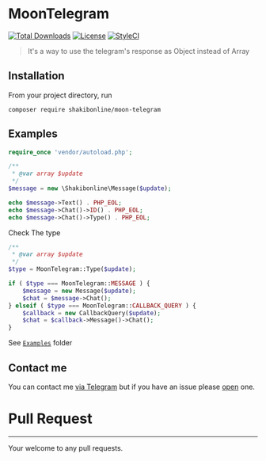 # MoonTelegram

[![Total Downloads](https://poser.pugx.org/shakibonline/moon-telegram/downloads)](https://packagist.org/packages/shakibonline/moon-telegram)
[![License](https://poser.pugx.org/shakibonline/moon-telegram/license)](https://packagist.org/packages/shakibonline/moon-telegram)
[![StyleCI](https://styleci.io/repos/93853503/shield?branch=master)](https://styleci.io/repos/93853503)

> It's a way to use the telegram's response as Object instead of Array

Installation
---------
From your project directory, run
```
composer require shakibonline/moon-telegram
```

Examples
---------
```php
require_once 'vendor/autoload.php';

/**
 * @var array $update
 */
$message = new \Shakibonline\Message($update);

echo $message->Text() . PHP_EOL;
echo $message->Chat()->ID() . PHP_EOL;
echo $message->Chat()->Type() . PHP_EOL;
```

Check The type
```php
/**
 * @var array $update
 */
$type = MoonTelegram::Type($update);

if ( $type === MoonTelegram::MESSAGE ) {
	$message = new Message($update);
	$chat = $message->Chat();
} elseif ( $type === MoonTelegram::CALLBACK_QUERY ) {
	$callback = new CallbackQuery($update);
	$chat = $callback->Message()->Chat();
}
```

See [`Examples`](https://github.com/shakibonline/MoonTelegram/tree/master/Examples) folder

Contact me
------------
You can contact me [via Telegram](https://telegram.me/abbasShakiba) but if you have an issue please [open](https://github.com/shakibonline/MoonTelegram/issues) one.

# Pull Request
------------
Your welcome to any pull requests.
